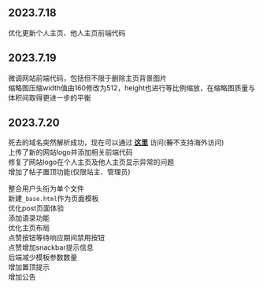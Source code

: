 
## 2023.7.18
优化更新个人主页、他人主页前端代码  

## 2023.7.19
微调网站前端代码，包括但不限于删除主页背景图片  
缩略图压缩width值由160修改为512，height也进行等比例缩放，在缩略图质量与体积间取得更进一步的平衡  

## 2023.7.20
死去的域名突然解析成功，现在可以通过 **[这里](http://www.aenstaraxnoel.fun/)** 访问(~~暂~~不支持海外访问)  
上传了新的网站logo并添加相关前端代码  
修复了网站logo在个人主页及他人主页显示异常的问题  
增加了帖子置顶功能(仅限站主、管理员)  

整合用户头衔为单个文件  
新建`_base.html`作为页面模板  
优化post页面体验  
添加语录功能  
优化主页布局  
点赞按钮等待响应期间禁用按钮  
点赞增加snackbar提示信息  
后端减少模板参数数量  
增加置顶提示  
增加公告  